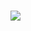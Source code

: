 # 
<img src='https://upload.wikimedia.org/wikipedia/commons/thumb/8/82/Gnu-bash-logo.svg/2560px-Gnu-bash-logo.svg.png' />
